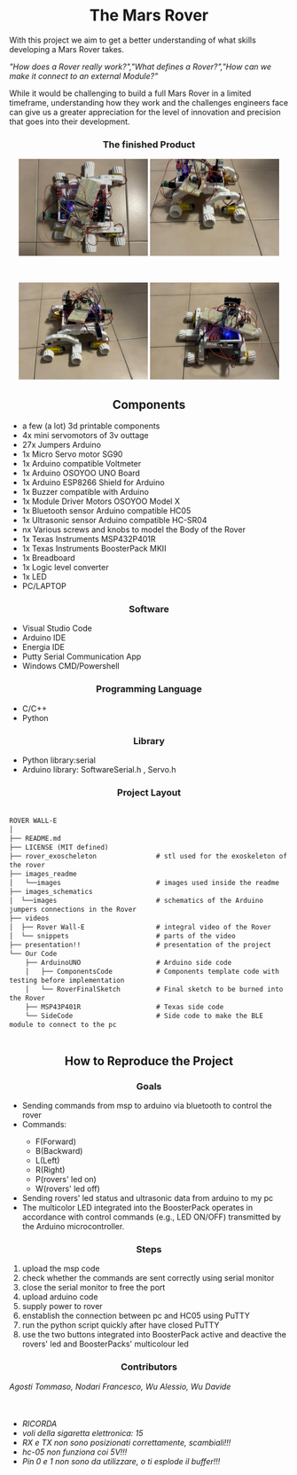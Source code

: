 <h1 align="center">The Mars Rover</h1>

<p>With this project we aim to get a better understanding of what skills developing a Mars Rover takes.</p>
<p><i>"How does a Rover really work?","What defines a Rover?","How can we make it connect to an external Module?"</i></p>
<p>While it would be challenging to build a full Mars Rover in a limited timeframe, understanding how they work and the challenges engineers face can give us a greater appreciation for the level of innovation and precision that goes into their development.</p>

<h3 align="center">The finished Product</h3>

<p float="left" align="center">
<img src="./images_readme/Rover1.jpg" height="175">
<img src="./images_readme/Rover2.jpg" height="175">
</p>

<br>

<p float="left" align="center">
<img src="./images_readme/Rover3.jpg" height="175">
<img src="./images_readme/Rover4.jpg" height="175">
</p>

<h2 align="center">Components</h2>

<ul list-style-type: "square">
    <li>a few (a lot) 3d printable components</li>
    <li>4x mini servomotors of 3v outtage</li>
    <li>27x Jumpers Arduino</li>
    <li>1x Micro Servo motor SG90</li>
    <li>1x Arduino compatible Voltmeter</li>
    <li>1x Arduino OSOYOO UNO Board</li>
    <li>1x Arduino ESP8266 Shield for Arduino</li>
    <li>1x Buzzer compatible with Arduino</li>
    <li>1x Module Driver Motors OSOYOO Model X</li>
    <li>1x Bluetooth sensor Arduino compatible HC05</li>
    <li>1x Ultrasonic sensor Arduino compatible HC-SR04</li>
    <li>nx Various screws and knobs to model the Body of the Rover</li>
    <li>1x Texas Instruments MSP432P401R</li>
    <li>1x Texas Instruments BoosterPack MKII</li>
    <li>1x Breadboard</li>
    <li>1x Logic level converter</li>
    <li>1x LED</li>
    <li>PC/LAPTOP</li>
</ul>

<h3 align="center">Software</h3>

<ul>
    <li>Visual Studio Code</li>
    <li>Arduino IDE</li>
    <li>Energia IDE</li>
    <li>Putty Serial Communication App</li>
    <li>Windows CMD/Powershell</li>
</ul>

<h3 align="center">Programming Language</h3>

<ul>
    <li>C/C++</li>
    <li>Python</li>
</ul>

<h3 align="center">Library</h3>

<ul>
    <li>Python library:serial</li>
    <li>Arduino library: SoftwareSerial.h , Servo.h</li>
</ul>

<h3 align="center">Project Layout</h3>

<pre>
<code>
ROVER WALL-E
│
├── README.md
├── LICENSE (MIT defined)
├── rover_exoscheleton               # stl used for the exoskeleton of the rover
├── images_readme                   
│   └──images                        # images used inside the readme
├── images_schematics               
│  └──images                         # schematics of the Arduino jumpers connections in the Rover
├── videos      
│  ├── Rover Wall-E                  # integral video of the Rover
│  └── snippets                      # parts of the video
├── presentation!!                   # presentation of the project
└── Our Code
    ├── ArduinoUNO                   # Arduino side code
    │   ├── ComponentsCode           # Components template code with testing before implementation
    │   └── RoverFinalSketch         # Final sketch to be burned into the Rover
    ├── MSP43P401R                   # Texas side code
    └── SideCode                     # Side code to make the BLE module to connect to the pc 
</code>
</pre>

<h2 align="center">How to Reproduce the Project</h2>

<h3 align="center">Goals</h3>

<ul>
    <li>Sending commands from msp to arduino via bluetooth to control the rover </li>
    <li>Commands:</li>
    <ul>
        <li>F(Forward)</li>
        <li>B(Backward)</li>
        <li>L(Left)</li>
        <li>R(Right)</li>
        <li>P(rovers' led on)</li>
        <li>W(rovers' led off)</li>      
    </ul>
    <li>Sending rovers' led status and ultrasonic data from arduino to my pc</li>
    <li>The multicolor LED integrated into the BoosterPack operates in accordance with control commands (e.g., LED ON/OFF) transmitted by the Arduino             
    microcontroller.</li>
</ul>

<h3 align="center">Steps</h3>

<ol>
    <li>upload the msp code</li> 
    <li>check whether the commands are sent correctly using serial monitor</li> 
    <li>close the serial monitor to free the port</li>
    <li>upload arduino code</li>
    <li>supply power to rover</li>
    <li>enstablish the connection between pc and HC05 using PuTTY</li>
    <li>run the python script quickly after have closed PuTTY</li>
    <li>use the two buttons integrated into BoosterPack active and deactive the rovers' led and BoosterPacks' multicolour led</li>
</ol>

<h3 align="center">Contributors</h3>

<p><i>Agosti Tommaso, Nodari Francesco, Wu Alessio, Wu Davide</i></p>
<br>
<h6>
<ul>
    <li>RICORDA</li>
    <li>voli della sigaretta elettronica: 15</li>
    <li>RX e TX non sono posizionati correttamente, scambiali!!!</li>
    <li>hc-05 non funziona coi 5V!!!</li>
    <li>Pin 0 e 1 non sono da utilizzare, o ti esplode il buffer!!!</li>
</ul>
</h6>
